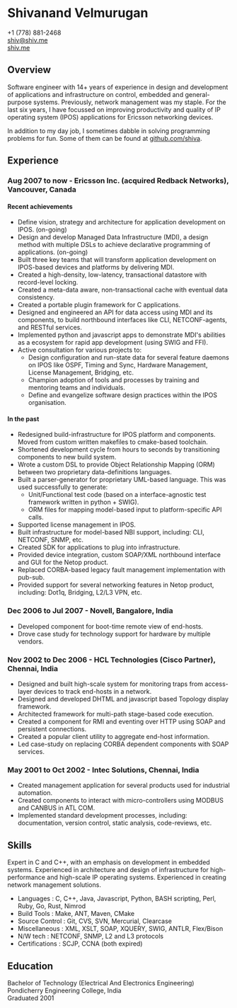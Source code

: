 # Shivanand Velmurugan #

+1 (778) 881-2468  
[shiv@shiv.me][1]  
[shiv.me][2]  

## Overview

Software engineer with 14+ years of experience in design and development of applications and infrastructure on control, embedded and general-purpose systems. Previously, network management was my staple. For the last six years, I have focussed on improving productivity and quality of IP operating system (IPOS) applications for Ericsson networking devices.

In addition to my day job, I sometimes dabble in solving programming problems for fun. Some of them can be found at [github.com/shiva][3].

## Experience

### Aug 2007 to now - Ericsson Inc. (acquired Redback Networks), Vancouver, Canada

#### Recent achievements
 * Define vision, strategy and architecture for application development on IPOS. (on-going)
 * Design and develop Managed Data Infrastructure (MDI), a design method with multiple DSLs to achieve declarative programming of applications. (on-going)
 * Built three key teams that will transform application development on IPOS-based devices and platforms by delivering MDI.
 * Created a high-density, low-latency, transactional datastore with record-level locking.
 * Created a meta-data aware, non-transactional cache with eventual data consistency.
 * Created a portable plugin framework for C applications.
 * Designed and engineered an API for data access using MDI and its components, to build northbound interfaces like CLI, NETCONF-agents, and RESTful services.
 * Implemented python and javascript apps to demonstrate MDI's abilities as a ecosystem for rapid app development (using SWIG and FFI).
 * Active consultation for various projects to:
     + Design configuration and run-state data for several feature daemons on IPOS like OSPF, Timing and Sync, Hardware Management, License Management, Bridging, etc.
     + Champion adoption of tools and processes by training and mentoring teams and individuals.
     + Define and evangelize software design practices within the IPOS organisation.

#### In the past
 * Redesigned build-infrastructure for IPOS platform and components. Moved from custom written makefiles to cmake-based toolchain.
 * Shortened development cycle from hours to seconds by transitioning components to new build system.
 * Wrote a custom DSL to provide Object Relationship Mapping (ORM) between two proprietary data-definitions languages.
 * Built a parser-generator for proprietary UML-based language. This was used successfully to generate:
     + Unit/Functional test code (based on a interface-agnostic test framework written in python + SWIG).
     + ORM files for mapping model-based input to platform-specific API calls.
 * Supported license management in IPOS.
 * Built infrastructure for model-based NBI support, including: CLI, NETCONF, SNMP, etc.
 * Created SDK for applications to plug into infrastructure.
 * Provided device integration, custom SOAP/XML northbound interface and GUI for the Netop product.
 * Replaced CORBA-based legacy fault management implementation with pub-sub.
 * Provided support for several networking features in Netop product, including: Dot1q, Bridging, L2/L3 VPN, etc.

### Dec 2006 to Jul 2007 - Novell, Bangalore, India

 * Developed component for boot-time remote view of end-hosts.
 * Drove case study for technology support for hardware by multiple vendors.

### Nov 2002 to Dec 2006 - HCL Technologies (Cisco Partner), Chennai, India

 * Designed and built high-scale system for monitoring traps from access-layer devices to track end-hosts in a network.
 * Designed and developed DHTML and javascript based Topology display framework.
 * Architected framework for multi-path stage-based code execution.
 * Created a component for RMI and eventing over HTTP using SOAP and persistent connections.
 * Created a popular client utility to aggregate end-host information.
 * Led case-study on replacing CORBA dependent components with SOAP services.

### May 2001 to Oct 2002 - Intec Solutions, Chennai, India

 * Created management application for several products used for industrial automation.
 * Created components to interact with micro-controllers using MODBUS and CANBUS in ATL COM.
 * Implemented standard development processes, including: documentation, version control, static analysis, code-reviews, etc.  

## Skills

Expert in C and C++, with an emphasis on development in embedded systems. Experienced in architecture and design of infrastructure for high-performance and high-scale IP operating systems. Experienced in creating network management solutions.

 * Languages      : C, C++, Java, Javascript, Python, BASH scripting, Perl, Ruby, Go, Rust, Nimrod
 * Build Tools    : Make, ANT, Maven, CMake
 * Source Control : Git, CVS, SVN, Mercurial, Clearcase
 * Miscellaneous  : XML, XSLT, SOAP, XQUERY, SWIG, ANTLR, Flex/Bison
 * N/W tech       : NETCONF, SNMP, L2 and L3 protocols
 * Certifications : SCJP, CCNA (both expired)

## Education

Bachelor of Technology (Electrical And Electronics Engineering)  
Pondicherry Engineering College, India  
Graduated 2001

[1]: mailto:shiv@shiv.me  
[2]: http://shiv.me
[3]: http://github.com/shiva
